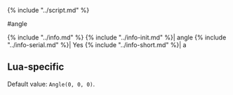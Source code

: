 {% include "../script.md" %}

#angle

{% include "../info.md" %}
{% include "../info-init.md" %}| angle
{% include "../info-serial.md" %}| Yes
{% include "../info-short.md" %}| a

## Lua-specific
Default value: `Angle(0, 0, 0)`.